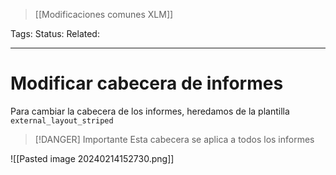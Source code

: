 > [[Modificaciones comunes XLM]]

Tags: 
Status: 
Related: 

___

# Modificar cabecera de informes
Para cambiar la cabecera de los informes, heredamos de la plantilla `external_layout_striped`

> [!DANGER] Importante
> Esta cabecera se aplica a todos los informes


![[Pasted image 20240214152730.png]]



